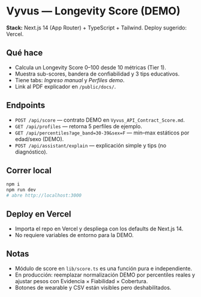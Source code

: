 # Vyvus — Longevity Score (DEMO)

**Stack:** Next.js 14 (App Router) + TypeScript + Tailwind. Deploy sugerido: Vercel.

## Qué hace
- Calcula un Longevity Score 0–100 desde 10 métricas (Tier 1).
- Muestra sub-scores, bandera de confiabilidad y 3 tips educativos.
- Tiene tabs: *Ingreso manual* y *Perfiles demo*.
- Link al PDF explicador en `/public/docs/`.

## Endpoints
- `POST /api/score` — contrato DEMO en `Vyvus_API_Contract_Score.md`.
- `GET /api/profiles` — retorna 5 perfiles de ejemplo.
- `GET /api/percentiles?age_band=30-39&sex=F` — min–max estáticos por edad/sexo (DEMO).
- `POST /api/assistant/explain` — explicación simple y tips (no diagnóstico).

## Correr local
```bash
npm i
npm run dev
# abre http://localhost:3000
```

## Deploy en Vercel
- Importa el repo en Vercel y despliega con los defaults de Next.js 14.
- No requiere variables de entorno para la DEMO.

## Notas
- Módulo de score en `lib/score.ts` es una función pura e independiente.
- En producción: reemplazar normalización DEMO por percentiles reales y ajustar pesos con Evidencia × Fiabilidad × Cobertura.
- Botones de wearable y CSV están visibles pero deshabilitados.
